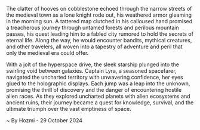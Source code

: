 
The clatter of hooves on cobblestone echoed through the narrow streets of the medieval town as a lone knight rode out, his weathered armor gleaming in the morning sun. A tattered map clutched in his calloused hand promised a treacherous journey through untamed forests and perilous mountain passes, his quest leading him to a fabled city rumored to hold the secrets of eternal life. Along the way, he would encounter bandits, mythical creatures, and other travelers, all woven into a tapestry of adventure and peril that only the medieval era could offer.

With a jolt of the hyperspace drive, the sleek starship plunged into the swirling void between galaxies. Captain Lyra, a seasoned spacefarer, navigated the uncharted territory with unwavering confidence, her eyes glued to the holographic displays. Each jump was a leap into the unknown, promising the thrill of discovery and the danger of encountering hostile alien races. As they explored uncharted planets with alien ecosystems and ancient ruins, their journey became a quest for knowledge, survival, and the ultimate triumph over the vast emptiness of space. 

~ By Hozmi - 29 October 2024
